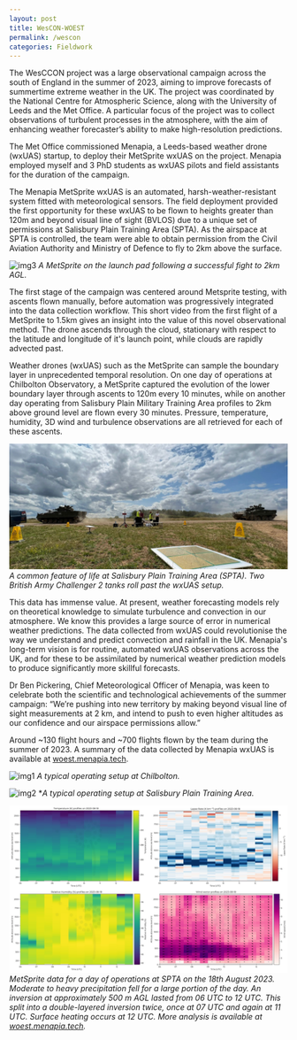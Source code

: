 ```yaml
---
layout: post
title: WesCON-WOEST
permalink: /wescon
categories: Fieldwork
---
```


The WesCCON project was a large observational campaign across the south of England in the summer of 2023, aiming to improve forecasts of summertime extreme weather in the UK. The project was coordinated by the National Centre for Atmospheric Science, along with the University of Leeds and the Met Office. A particular focus of the project was to collect observations of turbulent processes in the atmosphere, with the aim of enhancing weather forecaster’s ability to make high-resolution predictions. 

The Met Office commissioned Menapia, a Leeds-based weather drone (wxUAS) startup, to deploy their MetSprite wxUAS on the project. Menapia employed myself and 3 PhD students as wxUAS pilots and field assistants for the duration of the campaign.

The Menapia MetSprite wxUAS is an automated, harsh-weather-resistant system fitted with meteorological sensors. The field deployment provided the first opportunity for these wxUAS to be flown to heights greater than 120m and beyond visual line of sight (BVLOS) due to a unique set of permissions at Salisbury Plain Training Area (SPTA). As the airspace at SPTA is controlled, the team were able to obtain permission from the Civil Aviation Authority and Ministry of Defence to fly to 2km above the surface.

![img3](assets/wescon/20230815_164810.jpg)
*A MetSprite on the launch pad following a successful fight to 2km AGL.*

The first stage of the campaign was centered around Metsprite testing, with ascents flown manually, before automation was progressively integrated into the data collection workflow. This short video from the first flight of a MetSprite to 1.5km gives an insight into the value of this novel observational method. The drone ascends through the cloud, stationary with respect to the latitude and longitude of it's launch point, while clouds are rapidly advected past.

Weather drones (wxUAS) such as the MetSprite can sample the boundary layer in unprecedented temporal resolution. On one day of operations at Chilbolton Observatory, a MetSprite captured the evolution of the lower boundary layer through ascents to 120m every 10 minutes, while on another day operating from Salisbury Plain Military Training Area profiles to 2km above ground level are flown every 30 minutes. Pressure, temperature, humidity, 3D wind and turbulence observations are all retrieved for each of these ascents.

![img5](assets/wescon/Screenshot_20230629_155025_WhatsApp.jpg)
*A common feature of life at Salisbury Plain Training Area (SPTA). Two British Army Challenger 2 tanks roll past the wxUAS setup.*

This data has immense value. At present, weather forecasting models rely on theoretical knowledge to simulate turbulence and convection in our atmosphere. We know this provides a large source of error in numerical weather predictions. The data collected from wxUAS could revolutionise the way we understand and predict convection and rainfall in the UK. Menapia's long-term vision is for routine, automated wxUAS observations across the UK, and for these to be assimilated by numerical weather prediction models to produce significantly more skillful forecasts.

Dr Ben Pickering, Chief Meteorological Officer of Menapia, was keen to celebrate both the scientific and technological achievements of the summer campaign:
“We’re pushing into new territory by making beyond visual line of sight measurements at 2 km, and intend to push to even higher altitudes as our confidence and our airspace permissions allow.” 

Around ~130 flight hours and ~700 flights flown by the team during the summer of 2023. A summary of the data collected by Menapia wxUAS is available at [woest.menapia.tech](https://woest.menapia.tech/). 


![img1](assets/wescon/20230720_142929.jpg)
*A typical operating setup at Chilbolton.*

![img2](assets/wescon/20230815_123603.jpg)
**A typical operating setup at Salisbury Plain Training Area.*

![img4](assets/wescon/Metsprite_data_collage.jpg)
*MetSprite data for a day of operations at SPTA on the 18th August 2023. Moderate to heavy precipitation fell for a large portion of the day. An inversion at approximately 500 m AGL lasted from 06 UTC to 12 UTC. This split into a double-layered inversion twice, once at 07 UTC and again at 11 UTC. Surface heating occurs at 12 UTC. More analysis is available at [woest.menapia.tech](https://woest.menapia.tech/).*

